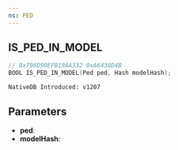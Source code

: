 ```yaml
---
ns: PED
---
```

## IS_PED_IN_MODEL

```c
// 0x796D90EFB19AA332 0xA6438D4B
BOOL IS_PED_IN_MODEL(Ped ped, Hash modelHash);
```

```
NativeDB Introduced: v1207
```

## Parameters
* **ped**:
* **modelHash**:
